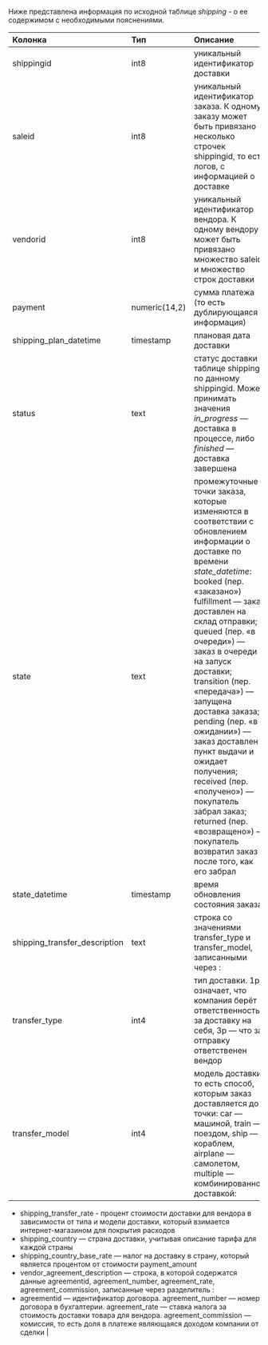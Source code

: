 Ниже представлена информация по исходной таблице *shipping* - о ее содержимом с необходимыми пояснениями.

| Колонка | Тип | Описание |
| :---------------------- | :---------------------- | :---------------------- |
| shippingid | int8 | уникальный идентификатор доставки |
| saleid | int8 | уникальный идентификатор заказа. К одному заказу может быть привязано несколько строчек shippingid, то есть логов, с информацией о доставке |
| vendorid | int8 |  уникальный идентификатор вендора. К одному вендору может быть привязано множество saleid и множество строк доставки |
| payment | numeric(14,2) | сумма платежа (то есть дублирующаяся информация) |
| shipping_plan_datetime | timestamp | плановая дата доставки |
| status | text | статус доставки в таблице shipping по данному shippingid. Может принимать значения *in_progress* — доставка в процессе, либо *finished* — доставка завершена |
| state | text | промежуточные точки заказа, которые изменяются в соответствии с обновлением информации о доставке по времени *state_datetime*: booked (пер. «заказано») fulfillment — заказ доставлен на склад отправки; queued (пер. «в очереди») — заказ в очереди на запуск доставки; transition (пер. «передача») — запущена доставка заказа; pending (пер. «в ожидании») — заказ доставлен в пункт выдачи и ожидает получения; received (пер. «получено») — покупатель забрал заказ; returned (пер. «возвращено») — покупатель возвратил заказ после того, как его забрал |
| state_datetime | timestamp | время обновления состояния заказа |
| shipping_transfer_description | text | строка со значениями transfer_type и transfer_model, записанными через : |
| transfer_type | int4 | тип доставки. 1p означает, что компания берёт ответственность за доставку на себя, 3p — что за отправку ответственен вендор |
| transfer_model | int4 | модель доставки, то есть способ, которым заказ доставляется до точки: car — машиной, train — поездом, ship — кораблем, airplane — самолетом, multiple — комбинированной доставкой:
- shipping_transfer_rate - процент стоимости доставки для вендора в зависимости от типа и модели доставки, который взимается интернет-магазином для покрытия расходов
- shipping_country — страна доставки, учитывая описание тарифа для каждой страны
- shipping_country_base_rate — налог на доставку в страну, который является процентом от стоимости payment_amount
- vendor_agreement_description — строка, в которой содержатся данные agreementid, agreement_number, agreement_rate, agreement_commission, записанные через разделитель :
- agreementid — идентификатор договора. agreement_number — номер договора в бухгалтерии. agreement_rate — ставка налога за стоимость доставки товара для вендора. agreement_commission — комиссия, то есть доля в платеже являющаяся доходом компании от сделки |
